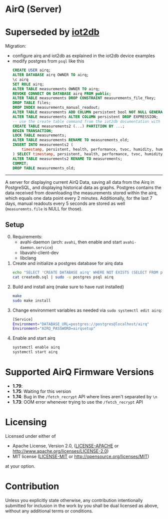 # AirQ (Server)

# Superseded by [iot2db](https://github.com/oberien/iot2db)

Migration:
* configure airq and iot2db as explained in the iot2db device examples
* modify postgres from `psql` like this
    ```sql
    CREATE USER airq;
    ALTER DATABASE airq OWNER TO airq;
    \c airq
    SET ROLE airq;
    ALTER TABLE measurements OWNER TO airq;
    REVOKE CONNECT ON DATABASE airq FROM public;
    ALTER TABLE measurements DROP CONSTRAINT measurements_file_fkey;
    DROP TABLE files;
    DROP INDEX measurements_manual_readout;
    ALTER TABLE measurements ADD COLUMN persistent bool NOT NULL GENERATED ALWAYS AS (file IS NOT NULL) STORED;
    ALTER TABLE measurements ALTER COLUMN persistent DROP EXPRESSION;
    -- use the create table command from the iot2db documentation with a different name
    CREATE TABLE measurements2 (...) PARTITION BY ...;
    BEGIN TRANSACTION;
    LOCK TABLE measurements;
    ALTER TABLE measurements RENAME TO measurements_old;
    INSERT INTO measurements2 (
        timestamp, persistent, health, performance, tvoc, humidity, humidity_abs, temperature, dewpt, sound, pressure, no2, co, co2, pm1, pm2_5, pm10, oxygen, o3, so2
    ) SELECT timestamp, persistent, health, performance, tvoc, humidity, humidity_abs, temperature, dewpt, sound, pressure, no2, co, co2, pm1, pm2_5, pm10, oxygen, o3, so2 FROM measurements_old;
    ALTER TABLE measurements2 RENAME TO measurements;
    COMMIT;
    DROP TABLE measurements_old;
    ```

---

A server for displaying current AirQ Data, saving all data from the Airq in PostgreSQL,
and displaying historical data as graphs.
Postgres contains the data received from downloading the measurements stored within the airq, which equals one
data point every 2 minutes.
Additionally, for the last 7 days, manual readouts every 5 seconds are stored as well (`measuremnts.file` is NULL for those).

## Setup

0. Requirements:
   * avahi-daemon (arch: `avahi`, then enable and start `avahi-daemon.service`)
   * libavahi-client-dev
   * libclang
1. Create and initialize a postgres database for airq data
   ```sh
   echo "SELECT 'CREATE DATABASE airq' WHERE NOT EXISTS (SELECT FROM pg_database WHERE datname = 'airq')\gexec" | sudo -u postgres psql
   cat createdb.sql | sudo -u postgres psql airq
   ```
2. Build and install airq (make sure to have rust installed)
   ```sh
   make
   sudo make install
   ```
2. Change environment variables as needed via `sudo systemctl edit airq`:
   ```sh
   [Service]
   Environment="DATABASE_URL=postgres://postgres@localhost/airq"
   Environment="AIRQ_PASSWORD=airqsetup"
   ```
3. Enable and start airq
   ```sh
   systemctl enable airq
   systemctl start airq
   ```
   
# Supported AirQ Firmware Versions

* **1.79**: 
* **1.75**: Waiting for this version
* **1.74**: Bug in the `/fetch_recrypt` API where lines aren't separated by `\n`
* **1.73**: OOM error whenever trying to use the `/fetch_recrypt` API
   
# Licensing

Licensed under either of

* Apache License, Version 2.0, ([LICENSE-APACHE](LICENSE-APACHE) or http://www.apache.org/licenses/LICENSE-2.0)
* MIT license ([LICENSE-MIT](LICENSE-MIT) or http://opensource.org/licenses/MIT)

at your option.

# Contribution

Unless you explicitly state otherwise, any contribution intentionally submitted for inclusion in the work by
you shall be dual licensed as above, without any additional terms or conditions.
